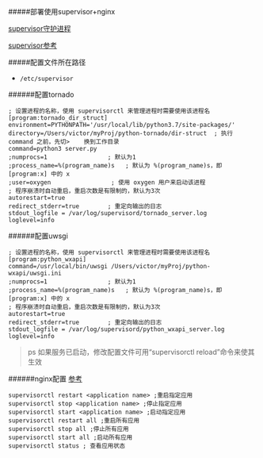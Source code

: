 #####部署使用supervisor+nginx

[supervisor守护进程](https://www.jianshu.com/p/39b476e808d8)

[supervisor参考](http://liyangliang.me/posts/2015/06/using-supervisor/)

#####配置文件所在路径

*    `/etc/supervisor`

######配置tornado

```
; 设置进程的名称，使用 supervisorctl 来管理进程时需要使用该进程名
[program:tornado_dir_struct]
environment=PYTHONPATH='/usr/local/lib/python3.7/site-packages/'
directory=/Users/victor/myProj/python-tornado/dir-struct  ; 执行 command 之前，先切>    换到工作目录
command=python3 server.py
;numprocs=1                 ; 默认为1
;process_name=%(program_name)s   ; 默认为 %(program_name)s，即 [program:x] 中的 x
;user=oxygen                 ; 使用 oxygen 用户来启动该进程
; 程序崩溃时自动重启，重启次数是有限制的，默认为3次
autorestart=true
redirect_stderr=true        ; 重定向输出的日志
stdout_logfile = /var/log/supervisord/tornado_server.log
loglevel=info
```

######配置uwsgi

```
; 设置进程的名称，使用 supervisorctl 来管理进程时需要使用该进程名
[program:python_wxapi]
command=/usr/local/bin/uwsgi /Users/victor/myProj/python-wxapi/uwsgi.ini
;numprocs=1                 ; 默认为1
;process_name=%(program_name)s   ; 默认为 %(program_name)s，即 [program:x] 中的 x
; 程序崩溃时自动重启，重启次数是有限制的，默认为3次
autorestart=true
redirect_stderr=true        ; 重定向输出的日志
stdout_logfile = /var/log/supervisord/python_wxapi_server.log
loglevel=info
```
> ps 如果服务已启动，修改配置文件可用“supervisorctl reload”命令来使其生效

######nginx配置
[参考](https://blog.csdn.net/dragonchow123/article/details/78194212)

```supervisorctl
supervisorctl restart <application name> ;重启指定应用
supervisorctl stop <application name> ;停止指定应用
supervisorctl start <application name> ;启动指定应用
supervisorctl restart all ;重启所有应用
supervisorctl stop all ;停止所有应用
supervisorctl start all ;启动所有应用
supervisorctl status ; 查看应用状态
```